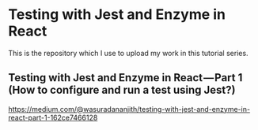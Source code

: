 <h1>Testing with Jest and Enzyme in React</h1>

<p>This is the repository which I use to upload my work in this tutorial series.</p>

<h2>Testing with Jest and Enzyme in React — Part 1 (How to configure and run a test using Jest?)</h2>
<a href="https://medium.com/@wasuradananjith/testing-with-jest-and-enzyme-in-react-part-1-162ce7466128">https://medium.com/@wasuradananjith/testing-with-jest-and-enzyme-in-react-part-1-162ce7466128</a>
